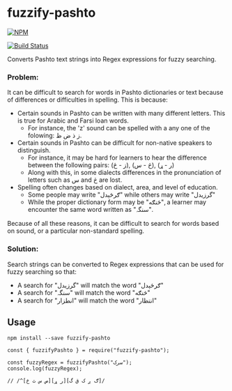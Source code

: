 # fuzzify-pashto

[![NPM](https://nodei.co/npm/fuzzify-pashto.png)](https://nodei.co/npm/fuzzify-pashto/)

[![Build Status](https://travis-ci.org/openpashto/fuzzify-pashto.svg?branch=master)](https://travis-ci.org/openpashto/fuzzify-pashto)

Converts Pashto text strings into Regex expressions for fuzzy searching. 

### Problem:

It can be difficult to search for words in Pashto dictionaries or text because of differences or difficulties in spelling. This is because:

- Certain sounds in Pashto can be written with many different letters. This is true for Arabic and Farsi loan words.
    - For instance, the 'z' sound can be spelled with a any one of the folowing: ز ذ ض ظ.
- Certain sounds in Pashto can be difficult for non-native speakers to distinguish.
    - For instance, it may be hard for learners to hear the difference between the following pairs: (ز - ځ), (څ - س), (ر - ړ)
    - Along with this, in some dialects differences in the pronunciation of letters such as س and څ are lost.
- Spelling often changes based on dialect, area, and level of education. 
    - Some people may write "ګرځېدل" while others may write "گرزيدل"
    - While the proper dictionary form may be "څنګه", a learner may encounter the same word written as "سنگہ".

Because of all these reasons, it can be difficult to search for words based on sound, or a particular non-standard spelling.

### Solution:  

Search strings can be converted to Regex expressions that can be used for fuzzy searching so that:

- A search for "گرزيدل" will match the word "ګرځېدل"  
- A search for "سنگہ" will match the word "څنګه"  
- A search for "انطزار" will match the word "انتظار"  

## Usage

```
npm install --save fuzzify-pashto
```

```
const { fuzzifyPashto } = require("fuzzify-pashto");

const fuzzyRegex = fuzzifyPashto("سرک");
console.log(fuzzyRegex);

// /^[ص س ث څ][ر ړ][ګ ږ ک ق گ]/
```
